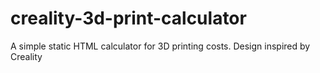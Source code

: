 # creality-3d-print-calculator
A simple static HTML calculator for 3D printing costs. Design inspired by Creality
